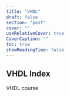 ```yaml
---
title: "VHDL"
draft: false
section: "post"
cover: ""
useRelativeCover: true
CoverCaption: ""
toc: true
showReadingTime: false
---
```


## VHDL Index

VHDL course

